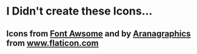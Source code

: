 # I Didn't create these Icons...
## Icons from [Font Awsome](https://fontawesome.com/v6.0/icons) and by <a href="https://www.flaticon.com/authors/aranagraphics" title="Aranagraphics">Aranagraphics</a> from <a href="https://www.flaticon.com/" title="Flaticon">www.flaticon.com</a>
